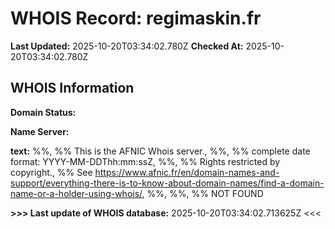 # WHOIS Record: regimaskin.fr

**Last Updated:** 2025-10-20T03:34:02.780Z
**Checked At:** 2025-10-20T03:34:02.780Z

## WHOIS Information

**Domain Status:** 

**Name Server:** 

**text:** %%, %% This is the AFNIC Whois server., %%, %% complete date format: YYYY-MM-DDThh:mm:ssZ, %%, %% Rights restricted by copyright., %% See https://www.afnic.fr/en/domain-names-and-support/everything-there-is-to-know-about-domain-names/find-a-domain-name-or-a-holder-using-whois/, %%, %%, %% NOT FOUND

**>>> Last update of WHOIS database:** 2025-10-20T03:34:02.713625Z <<<

